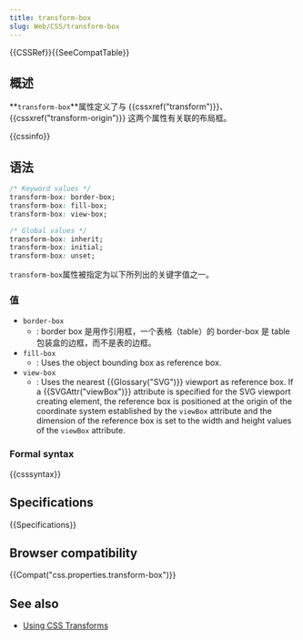 ```yaml
---
title: transform-box
slug: Web/CSS/transform-box
---
```

{{CSSRef}}{{SeeCompatTable}}

## 概述

**`transform-box`**属性定义了与 {{cssxref("transform")}}、{{cssxref("transform-origin")}} 这两个属性有关联的布局框。

{{cssinfo}}

## 语法

```css
/* Keyword values */
transform-box: border-box;
transform-box: fill-box;
transform-box: view-box;

/* Global values */
transform-box: inherit;
transform-box: initial;
transform-box: unset;
```

`transform-box`属性被指定为以下所列出的关键字值之一。

### 值

- `border-box`
  - : border box 是用作引用框，一个表格（table）的 border-box 是 table 包装盒的边框，而不是表的边框。
- `fill-box`
  - : Uses the object bounding box as reference box.
- `view-box`
  - : Uses the nearest {{Glossary("SVG")}} viewport as reference box. If a {{SVGAttr("viewBox")}} attribute is specified for the SVG viewport creating element, the reference box is positioned at the origin of the coordinate system established by the `viewBox` attribute and the dimension of the reference box is set to the width and height values of the `viewBox` attribute.

### Formal syntax

{{csssyntax}}

## Specifications

{{Specifications}}

## Browser compatibility

{{Compat("css.properties.transform-box")}}

## See also

- [Using CSS Transforms](/zh-CN/docs/CSS/Using_CSS_transforms)
